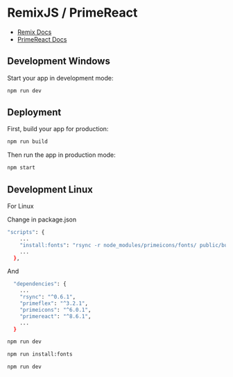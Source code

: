 # RemixJS / PrimeReact

- [Remix Docs](https://remix.run/docs)
- [PrimeReact Docs](https://primefaces.org/primereact/setup/)

## Development Windows

Start your app in development mode:

```sh
npm run dev
```

## Deployment

First, build your app for production:

```sh
npm run build
```

Then run the app in production mode:

```sh
npm start
```

## Development Linux
For Linux

Change in package.json
```sh
"scripts": {
    ...
    "install:fonts": "rsync -r node_modules/primeicons/fonts/ public/build/_assets/fonts/",
    ...
  },
```
And 

```sh
  "dependencies": {
    ...
    "rsync": "^0.6.1",
    "primeflex": "^3.2.1",
    "primeicons": "^6.0.1",
    "primereact": "^8.6.1",
    ...
  }
```
```sh
npm run dev
```
```sh
npm run install:fonts
```
```sh
npm run dev
```
